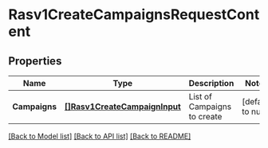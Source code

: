 # Rasv1CreateCampaignsRequestContent

## Properties
Name | Type | Description | Notes
------------ | ------------- | ------------- | -------------
**Campaigns** | [**[]Rasv1CreateCampaignInput**](RASv1CreateCampaignInput.md) | List of Campaigns to create | [default to null]

[[Back to Model list]](../README.md#documentation-for-models) [[Back to API list]](../README.md#documentation-for-api-endpoints) [[Back to README]](../README.md)

